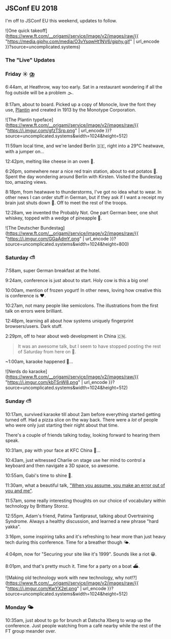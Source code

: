 ## JSConf EU 2018

I'm off to JSConf EU this weekend, updates to follow.

![One quick takeoff](https://www.ft.com/__origami/service/image/v2/images/raw/{{ "https://media.giphy.com/media/O3vYsqwHt1NV6/giphy.gif" | url_encode }}?source=uncomplicated.systems)

### The "Live" Updates

### Friday ☀️ ⛈️

6:44am, at Heathrow, way too early. Sat in a restaurant wondering if all the fog outside will be a problem 🌫️.

8:17am, about to board. Picked up a copy of Monocle, love the font they use, [Plantin](https://en.m.wikipedia.org/wiki/Plantin_(typeface)) and created in 1913 by the Monotype Corporation.

![The Plantin typeface](https://www.ft.com/__origami/service/image/v2/images/raw/{{ "https://i.imgur.com/gfzTSrp.png" | url_encode }}?source=uncomplicated.systems&width=1024&height=512)

11:59am local time, and we're landed Berlin 🇩🇪, right into a 29°C heatwave, with a jumper on...

12:42pm, melting like cheese in an oven 🧀.

6:26pm, somewhere near a nice red train station, about to eat potatos 🥔. Spent the day wondering around Berlin with Kirsten. Visited the Bundestag too, amazing views.

8:18pm, from heatwave to thunderstorms, I've got no idea what to wear. In other news I can order stuff in German, but if they ask if I want a receipt my brain just shuts down 🤷. Off to meet the rest of the troops.

12:28am, we invented the Probably Not. One part German beer, one shot whiskey, topped with a wedge of pineapple 🍍.

![The Deutscher Bundestag](https://www.ft.com/__origami/service/image/v2/images/raw/{{ "https://i.imgur.com/GGaAdmY.png" | url_encode }}?source=uncomplicated.systems&width=1024&height=800)

### Saturday ⛅

7:58am, super German breakfast at the hotel.

9:24am, conference is just about to start. Holy cow is this a big one!

10:00am, mention of frozen yogurt! In other news, loving how creative this is conference is ♥️.

10:27am, not many people like semicolons. The illustrations from the first talk on errors were brilliant.

12:48pm, learning all about how systems uniquely fingerprint browsers/users. Dark stuff.

2:29pm, off to hear about web development in China 🇨🇳.

> It was an awesome talk, but I seem to have stopped posting the rest of Saturday from here on 🤷.

~1:00am, karaoke happened 🎤...

![Nerds do karaoke](https://www.ft.com/__origami/service/image/v2/images/raw/{{ "https://i.imgur.com/kbTSnW8.png" | url_encode }}?source=uncomplicated.systems&width=1024&height=512)

### Sunday ⛅

10:17am, survived karaoke till about 2am before everything started getting turned off. Had a pizza slice on the way back. There were a _lot_ of people who were only just starting their night about that time.

There's a couple of friends talking today, looking forward to hearing them speak.

10:31am, pay with your face at KFC China 🐔...

10:43am, just witnessed Charlie on stage use her mind to control a keyboard and then navigate a 3D space, so awesome.

10:55am, Gabi's time to shine 🙌.

11:30am, what a beautiful talk, ["When you assume, you make an error out of you and me"](https://noti.st/gvonkoss/yrRoSL/when-you-assume-you-make-an-error-out-of-you-and-me).

11:57am, some really interesting thoughts on our choice of vocabulary within technology by Brittany Storoz.

12:55pm, Adam's friend, Patima Tantiprasut, talking about Overtraining Syndrome. Always a healthy discussion, and learned a new phrase "hard yakka".

3:16pm, some inspiring talks and it's refreshing to hear more than just heavy tech during this conference. Time for a breather though 🌤️.

4:04pm, now for "Securing your site like it's 1999". Sounds like a riot 😁.

8:01pm, and that's pretty much it. Time for a party on a boat ⛴️.

![Making old technology work with new technology, why not!?](https://www.ft.com/__origami/service/image/v2/images/raw/{{ "https://i.imgur.com/KwYX2el.png" | url_encode }}?source=uncomplicated.systems&width=1024&height=512)

### Monday 🌤️

10:35am, just about to go for brunch at Datscha Xberg to wrap up the conference. Just people watching from a café nearby while the rest of the FT group meander over.
